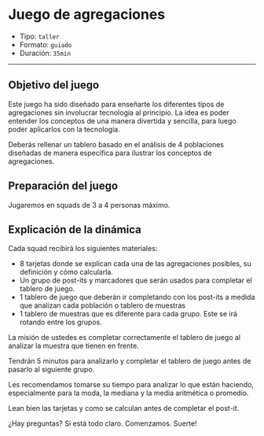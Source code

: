 # Juego de agregaciones

* Tipo: `taller`
* Formato: `guiado`
* Duración: `35min`

***

## Objetivo del juego

Este juego ha sido diseñado para enseñarte los diferentes tipos de agregaciones
sin involucrar tecnología al principio. La idea es poder entender los conceptos
de una manera divertida y sencilla, para luego poder aplicarlos con la
tecnología.

Deberás rellenar un tablero basado en el análisis de 4 poblaciones diseñadas de
manera específica para ilustrar los conceptos de agregaciones.

## Preparación del juego

Jugaremos en squads de 3 a 4 personas máximo.

## Explicación de la dinámica

Cada squad recibirá los siguientes materiales:

* 8 tarjetas donde se explican cada una de las agregaciones posibles, su
  definición y cómo calcularla.
* Un grupo de post-its y marcadores que serán usados para completar el tablero
  de juego.
* 1 tablero de juego que deberán ir completando con los post-its a medida que
  analizan cada población o tablero de muestras
* 1 tablero de muestras que es diferente para cada grupo. Este se irá rotando
  entre los grupos.

La misión de ustedes es completar correctamente el tablero de juego al analizar
la muestra que tienen en frente.

Tendrán 5 minutos para analizarlo y completar el tablero de juego antes de
pasarlo al siguiente grupo.

Les recomendamos tomarse su tiempo para analizar lo que están haciendo,
especialmente para la moda, la mediana y la media aritmética o promedio.

Lean bien las tarjetas y como se calculan antes de completar el post-it.

¿Hay preguntas? Si está todo claro. Comenzamos. Suerte!
